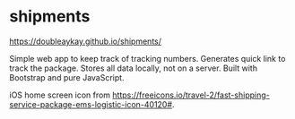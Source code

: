 # shipments
https://doubleaykay.github.io/shipments/

Simple web app to keep track of tracking numbers. Generates quick link to track the package. Stores all data locally, not on a server. Built with Bootstrap and pure JavaScript.

iOS home screen icon from https://freeicons.io/travel-2/fast-shipping-service-package-ems-logistic-icon-40120#.
